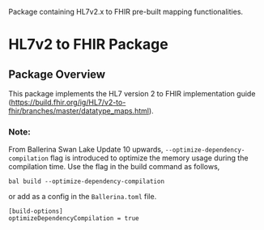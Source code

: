 Package containing HL7v2.x to FHIR pre-built mapping functionalities. 

# HL7v2 to FHIR Package

## Package Overview

This package implements the HL7 version 2 to FHIR implementation guide (https://build.fhir.org/ig/HL7/v2-to-fhir/branches/master/datatype_maps.html). 

### Note: 
From Ballerina Swan Lake Update 10 upwards, `--optimize-dependency-compilation` flag is
introduced to optimize the memory usage during the compilation time. 
Use the flag in the build command as follows,

`bal build --optimize-dependency-compilation`

or add as a config in the `Ballerina.toml` file.

```
[build-options]
optimizeDependencyCompilation = true
```
